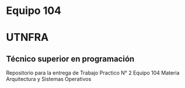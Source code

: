 # **Equipo 104**

# **UTNFRA**

## **Técnico superior en programación**

Repositorio para la entrega de Trabajo Practico N° 2 Equipo 104 Materia Arquitectura y Sistemas Operativos
